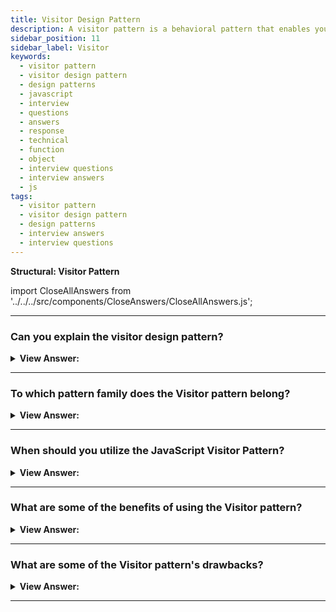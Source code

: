 ```yaml
---
title: Visitor Design Pattern
description: A visitor pattern is a behavioral pattern that enables you to decouple algorithms from the objects on which they operate.
sidebar_position: 11
sidebar_label: Visitor
keywords:
  - visitor pattern
  - visitor design pattern
  - design patterns
  - javascript
  - interview
  - questions
  - answers
  - response
  - technical
  - function
  - object
  - interview questions
  - interview answers
  - js
tags:
  - visitor pattern
  - visitor design pattern
  - design patterns
  - interview answers
  - interview questions
---
```


<head>
  <title>Visitor Pattern | JavaScript Interview Questions</title>
</head>

**Structural: Visitor Pattern**

import CloseAllAnswers from '../../../src/components/CloseAnswers/CloseAllAnswers.js';

<CloseAllAnswers />

---

### Can you explain the visitor design pattern?

<details className='answer'>
  <summary>
    <strong>View Answer:</strong>
  </summary>
  <div>
    <div>
      <strong>Interview Response:</strong> Visitor is a behavioral design pattern that lets you detach algorithms from the objects on which they act. The Visitor pattern adds new methods to a group of objects without affecting them, and the new logic gets housed in a distinct entity known as the Visitor.<br/>
    </div>
    <div>
</div><br />
  <div><strong className="codeExample">Code Example:</strong><br /><br />

<img src="/img/javascript-visitor.jpg" /><br /><br />

**The objects participating in this pattern are:**

**ObjectStructure** -- example code: _employees array_

- maintains a collection of elements that can get iterated over

**Elements** -- example code: _Employee objects_

- defines an accept method that accepts visitor objects
- in the accept method, the Visitor's visit method gets invoked with 'this' as a parameter

**Visitor** -- example code: _ExtraSalary, ExtraVacation_

- implements a visit method. The element getting visited is the argument when the element's changes get made.

<br/>

```js
let Employee = function (name, salary, vacation) {
  let self = this;

  this.accept = function (visitor) {
    visitor.visit(self);
  };

  this.getName = function () {
    return name;
  };

  this.getSalary = function () {
    return salary;
  };

  this.setSalary = function (sal) {
    salary = sal;
  };

  this.getVacation = function () {
    return vacation;
  };

  this.setVacation = function (vac) {
    vacation = vac;
  };
};

let ExtraSalary = function () {
  this.visit = function (emp) {
    emp.setSalary(emp.getSalary() * 1.1);
  };
};

let ExtraVacation = function () {
  this.visit = function (emp) {
    emp.setVacation(emp.getVacation() + 2);
  };
};

function run() {
  let employees = [
    new Employee('John', 10000, 10),
    new Employee('Mary', 20000, 21),
    new Employee('Boss', 250000, 51),
  ];

  let visitorSalary = new ExtraSalary();
  let visitorVacation = new ExtraVacation();

  for (let i = 0, len = employees.length; i < len; i++) {
    let emp = employees[i];

    emp.accept(visitorSalary);
    emp.accept(visitorVacation);
    console.log(
      emp.getName() +
        ': $' +
        emp.getSalary() +
        ' and ' +
        emp.getVacation() +
        ' vacation days'
    );
  }
}

run();

/*

OUTPUT:

John: $11000 and 12 vacation days
Mary: $22000 and 23 vacation days
Boss: $275000 and 53 vacation days

*/
```

</div>
 </div>

</details>

---

### To which pattern family does the Visitor pattern belong?

<details>
  <summary>
    <strong>View Answer:</strong>
  </summary>
  <div>
    <div>
      <strong>Interview Response:</strong> The Visitor pattern is part of the Behavioral design pattern set.
    </div>
  </div>
</details>

---

### When should you utilize the JavaScript Visitor Pattern?

<details>
  <summary>
    <strong>View Answer:</strong>
  </summary>
  <div>
    <div>
      <strong>Interview Response:</strong> The visitor pattern can get used when:
    </div>
    <br />
    <div></div>

- Similar procedures must get done on various data structure objects.
- Specific operations must get carried out on multiple items in the data structure.
- You wish to make libraries or frameworks more extensible.

<br />
  </div>
</details>

---

### What are some of the benefits of using the Visitor pattern?

<details>
  <summary>
    <strong>View Answer:</strong>
  </summary>
  <div>
    <div>
      <strong>Interview Response:</strong> Benefits of the Visitor Pattern
    </div>
    <br />
    <div></div>

- The principle of open/closed. You may add new behavior that works with objects of various classes without modifying the classes themselves.
- Single Responsibility Principle. You can move multiple versions of the same behavior into the same class.
- While working with various objects, a visitor object might get helpful information. This information is helpful if you wish to traverse a complicated object structure, such as an object tree, and apply the Visitor to each item in the structure.

<br />
  </div>
</details>

---

### What are some of the Visitor pattern's drawbacks?

<details>
  <summary>
    <strong>View Answer:</strong>
  </summary>
  <div>
    <div>
      <strong>Interview Response:</strong> Drawbacks of the Visitor Pattern.
    </div>
    <br />
    <div></div>

- Every time a class is added or withdrawn from the element hierarchy, you must notify all visitors.
- Visitors may not have access to the private fields and methods of the components they get expected to operate.

<br />
  </div>
</details>

---
